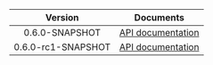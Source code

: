 | Version | Documents |
|:---:|---|
| 0.6.0-SNAPSHOT | [API documentation](0.6.0-SNAPSHOT) |
| 0.6.0-rc1-SNAPSHOT | [API documentation](0.6.0-rc1-SNAPSHOT) |
